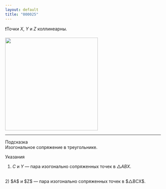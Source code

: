 ```yaml
---
layout: default
title: "000025"
---
```


❗Точки $X$, $Y$ и $Z$ коллинеарны.

<img width='300' class='centered-img' src="https://docs.google.com/drawings/d/1dvglpH2IFYqr_E9FgMbtF80brtncwwUBLYofoDgB-vg/export/svg">

--- ---

Подсказка<br>
Изогональное сопряжение в треугольнике.

Указания
<br>
1) $C$ и $Y$ — пара изогонально сопряженных точек в $△ABX$.
<br>
2) $A$ и $Z$ — пара изогонально сопряженных точек в $△BCX$.
